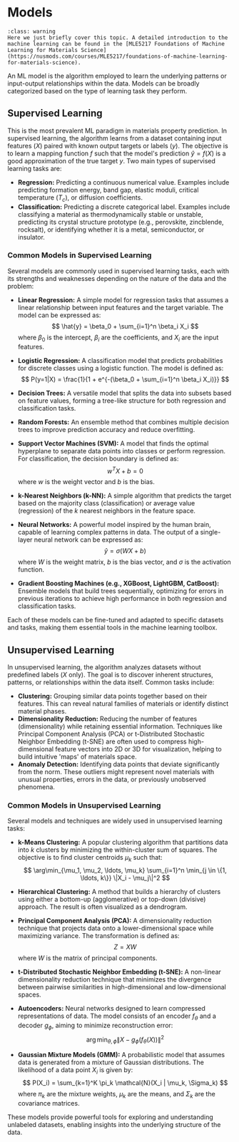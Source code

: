 # Models
```{admonition} Machine Learning Models
:class: warning
Here we just briefly cover this topic. A detailed introduction to the machine learning can be found in the [MLE5217 Foundations of Machine Learning for Materials Science](https://nusmods.com/courses/MLE5217/foundations-of-machine-learning-for-materials-science).
```

An ML model is the algorithm employed to learn the underlying patterns or input-output relationships within the data. Models can be broadly categorized based on the type of learning task they perform.

## Supervised Learning
This is the most prevalent ML paradigm in materials property prediction. In supervised learning, the algorithm learns from a dataset containing input features ($X$) paired with known output targets or labels ($y$). The objective is to learn a mapping function $f$ such that the model's prediction $\hat{y} = f(X)$ is a good approximation of the true target $y$. Two main types of supervised learning tasks are:

*   **Regression:** Predicting a continuous numerical value. Examples include predicting formation energy, band gap, elastic moduli, critical temperature ($T_c$), or diffusion coefficients.
*   **Classification:** Predicting a discrete categorical label. Examples include classifying a material as thermodynamically stable or unstable, predicting its crystal structure prototype (e.g., perovskite, zincblende, rocksalt), or identifying whether it is a metal, semiconductor, or insulator.

### Common Models in Supervised Learning
Several models are commonly used in supervised learning tasks, each with its strengths and weaknesses depending on the nature of the data and the problem:

*   **Linear Regression:** A simple model for regression tasks that assumes a linear relationship between input features and the target variable. The model can be expressed as:
    $$
    \hat{y} = \beta_0 + \sum_{i=1}^n \beta_i X_i
    $$
    where $\beta_0$ is the intercept, $\beta_i$ are the coefficients, and $X_i$ are the input features.

*   **Logistic Regression:** A classification model that predicts probabilities for discrete classes using a logistic function. The model is defined as:
    $$
    P(y=1|X) = \frac{1}{1 + e^{-(\beta_0 + \sum_{i=1}^n \beta_i X_i)}}
    $$

*   **Decision Trees:** A versatile model that splits the data into subsets based on feature values, forming a tree-like structure for both regression and classification tasks.

*   **Random Forests:** An ensemble method that combines multiple decision trees to improve prediction accuracy and reduce overfitting.

*   **Support Vector Machines (SVM):** A model that finds the optimal hyperplane to separate data points into classes or perform regression. For classification, the decision boundary is defined as:
    $$
    w^T X + b = 0
    $$
    where $w$ is the weight vector and $b$ is the bias.

*   **k-Nearest Neighbors (k-NN):** A simple algorithm that predicts the target based on the majority class (classification) or average value (regression) of the $k$ nearest neighbors in the feature space.

*   **Neural Networks:** A powerful model inspired by the human brain, capable of learning complex patterns in data. The output of a single-layer neural network can be expressed as:
    $$
    \hat{y} = \sigma(WX + b)
    $$
    where $W$ is the weight matrix, $b$ is the bias vector, and $\sigma$ is the activation function.

*   **Gradient Boosting Machines (e.g., XGBoost, LightGBM, CatBoost):** Ensemble models that build trees sequentially, optimizing for errors in previous iterations to achieve high performance in both regression and classification tasks.

Each of these models can be fine-tuned and adapted to specific datasets and tasks, making them essential tools in the machine learning toolbox.

## Unsupervised Learning
In unsupervised learning, the algorithm analyzes datasets without predefined labels ($X$ only). The goal is to discover inherent structures, patterns, or relationships within the data itself. Common tasks include:

*   **Clustering:** Grouping similar data points together based on their features. This can reveal natural families of materials or identify distinct material phases.
*   **Dimensionality Reduction:** Reducing the number of features (dimensionality) while retaining essential information. Techniques like Principal Component Analysis (PCA) or t-Distributed Stochastic Neighbor Embedding (t-SNE) are often used to compress high-dimensional feature vectors into 2D or 3D for visualization, helping to build intuitive 'maps' of materials space.
*   **Anomaly Detection:** Identifying data points that deviate significantly from the norm. These outliers might represent novel materials with unusual properties, errors in the data, or previously unobserved phenomena.

### Common Models in Unsupervised Learning
Several models and techniques are widely used in unsupervised learning tasks:

*   **k-Means Clustering:** A popular clustering algorithm that partitions data into $k$ clusters by minimizing the within-cluster sum of squares. The objective is to find cluster centroids $\mu_k$ such that:
    $$
    \arg\min_{\mu_1, \mu_2, \ldots, \mu_k} \sum_{i=1}^n \min_{j \in \{1, \ldots, k\}} \|X_i - \mu_j\|^2
    $$

*   **Hierarchical Clustering:** A method that builds a hierarchy of clusters using either a bottom-up (agglomerative) or top-down (divisive) approach. The result is often visualized as a dendrogram.

*   **Principal Component Analysis (PCA):** A dimensionality reduction technique that projects data onto a lower-dimensional space while maximizing variance. The transformation is defined as:
    $$
    Z = XW
    $$
    where $W$ is the matrix of principal components.

*   **t-Distributed Stochastic Neighbor Embedding (t-SNE):** A non-linear dimensionality reduction technique that minimizes the divergence between pairwise similarities in high-dimensional and low-dimensional spaces.

*   **Autoencoders:** Neural networks designed to learn compressed representations of data. The model consists of an encoder $f_\theta$ and a decoder $g_\phi$, aiming to minimize reconstruction error:
    $$
    \arg\min_{\theta, \phi} \|X - g_\phi(f_\theta(X))\|^2
    $$

*   **Gaussian Mixture Models (GMM):** A probabilistic model that assumes data is generated from a mixture of Gaussian distributions. The likelihood of a data point $X_i$ is given by:
    $$
    P(X_i) = \sum_{k=1}^K \pi_k \mathcal{N}(X_i | \mu_k, \Sigma_k)
    $$
    where $\pi_k$ are the mixture weights, $\mu_k$ are the means, and $\Sigma_k$ are the covariance matrices.

These models provide powerful tools for exploring and understanding unlabeled datasets, enabling insights into the underlying structure of the data.